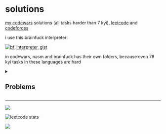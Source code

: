# solutions

[my codewars](https://www.codewars.com/users/mb6ockatf) solutions (all tasks
harder than 7 kyi), [leetcode](https://leetcode.com/mb6ockatf/) and
[codeforces](https://codeforces.com/profile/mb6ockatf)

i use this brainfuck interpreter:

[![bf_interpreter_gist](https://github-readme-stats.vercel.app/api/gist?id=ab374623a3b3d2011438dd2c491d1db7&show_owner=true&theme=gruvbox)](
    https://gist.github.com/mb6ockatf/ab374623a3b3d2011438dd2c491d1db7
)

in codewars, nasm and brainfuck has their own folders, because even 78 kyi
tasks in these languages are hard

<details>
  <summary><h2>Problems</h2></summary>
  - primes_in_numbers.sh: solution too slow
  - contest 167: complete
  - 486a.c
</details>

------

<img src="https://github.r2v.ch/codewars?user=mb6ockatf&stroke=black&top_languages=true&hide_clan=true&theme=midnight_purple&name=mb6ockatf">

![leetcode stats](https://leetcode.card.workers.dev/mb6ockatf?theme=dark&font=source_code_pro&extension=activity)

<img src="https://codeforces-readme-stats.vercel.app/api/card?username=mb6ockatf">

